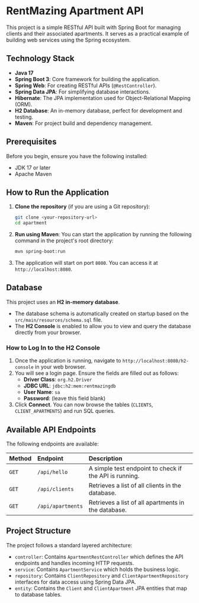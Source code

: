 # RentMazing Apartment API

This project is a simple RESTful API built with Spring Boot for managing clients and their associated apartments. It serves as a practical example of building web services using the Spring ecosystem.

## Technology Stack

*   **Java 17**
*   **Spring Boot 3**: Core framework for building the application.
*   **Spring Web**: For creating RESTful APIs (`@RestController`).
*   **Spring Data JPA**: For simplifying database interactions.
*   **Hibernate**: The JPA implementation used for Object-Relational Mapping (ORM).
*   **H2 Database**: An in-memory database, perfect for development and testing.
*   **Maven**: For project build and dependency management.

## Prerequisites

Before you begin, ensure you have the following installed:
*   JDK 17 or later
*   Apache Maven

## How to Run the Application

1.  **Clone the repository** (if you are using a Git repository):
    ```bash
    git clone <your-repository-url>
    cd apartment
    ```

2.  **Run using Maven**:
    You can start the application by running the following command in the project's root directory:
    ```bash
    mvn spring-boot:run
    ```

3.  The application will start on port `8080`. You can access it at `http://localhost:8080`.

## Database

This project uses an **H2 in-memory database**.

*   The database schema is automatically created on startup based on the `src/main/resources/schema.sql` file.
*   The **H2 Console** is enabled to allow you to view and query the database directly from your browser.

### How to Log In to the H2 Console

1.  Once the application is running, navigate to `http://localhost:8080/h2-console` in your web browser.
2.  You will see a login page. Ensure the fields are filled out as follows:
    -   **Driver Class**: `org.h2.Driver`
    -   **JDBC URL**: `jdbc:h2:mem:rentmazingdb`
    -   **User Name**: `sa`
    -   **Password**: (leave this field blank)
3.  Click **Connect**. You can now browse the tables (`CLIENTS`, `CLIENT_APARTMENTS`) and run SQL queries.

## Available API Endpoints

The following endpoints are available:

| Method | Endpoint             | Description                               |
|:-------|:---------------------|:------------------------------------------|
| `GET`  | `/api/hello`         | A simple test endpoint to check if the API is running. |
| `GET`  | `/api/clients`       | Retrieves a list of all clients in the database.       |
| `GET`  | `/api/apartments`    | Retrieves a list of all apartments in the database.    |

## Project Structure

The project follows a standard layered architecture:

*   `controller`: Contains `ApartmentRestController` which defines the API endpoints and handles incoming HTTP requests.
*   `service`: Contains `ApartmentService` which holds the business logic.
*   `repository`: Contains `ClientRepository` and `ClientApartmentRepository` interfaces for data access using Spring Data JPA.
*   `entity`: Contains the `Client` and `ClientApartment` JPA entities that map to database tables.